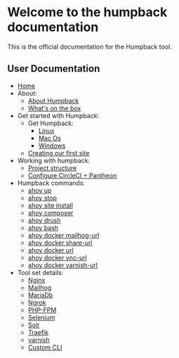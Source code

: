# Welcome to the humpback documentation

This is the official documentation for the Humpback tool.

## User Documentation

- [Home](index.md)
- About:
  - [About Humpback](about/about-humpback.md)
  - [What's on the box](about/whats-in-the-box.md)
- Get started with Humpback:
  - Get Humpback:
    - [Linux](get-started-with-humpback/get-humpback/linux.md)
    - [Mac Os](get-started-with-humpback/get-humpback/mac-os.md)
    - [Windows](get-started-with-humpback/get-humpback/windows.md)
  - [Creating our first site](get-started-with-humpback/creating-our-first-site.md)
- Working with humpback:
  - [Project structure](working-with-humpback/project-structure.md)
  - [Configure CircleCI + Pantheon](working-with-humpback/configure-circleci-pantheon.md)
- Humpback commands:
  - [ahoy up](humpback-commands/ahoy-up.md)
  - [ahoy stop](humpback-commands/ahoy-stop.md)
  - [ahoy site install](humpback-commands/ahoy-site-install.md)
  - [ahoy composer](humpback-commands/ahoy-composer.md)
  - [ahoy drush](humpback-commands/ahoy-drush.md)
  - [ahoy bash](humpback-commands/ahoy-bash.md)
  - [ahoy docker mailhog-url](humpback-commands/ahoy-docker-mailhog-url.md)
  - [ahoy docker share-url](humpback-commands/ahoy-docker-share-url.md)
  - [ahoy docker url](humpback-commands/ahoy-docker-url.md)
  - [ahoy docker vnc-url](humpback-commands/ahoy-docker-vnc-url.md)
  - [ahoy docker varnish-url](humpback-commands/ahoy-docker-varnish-url.md)
- Tool set details:
  - [Nginx](tool-set-details/nginx.md)
  - [Mailhog](tool-set-details/mailhog.md)
  - [MariaDb](tool-set-details/mariadb.md)
  - [Ngrok](tool-set-details/ngrok.md)
  - [PHP-FPM](tool-set-details/php-fpm.md)
  - [Selenium](tool-set-details/selenium.md)
  - [Solr](tool-set-details/solr.md)
  - [Traefik](tool-set-details/traefik.md)
  - [varnish](tool-set-details/varnish.md)
  - [Custom CLI](tool-set-details/custom-cli.md)
